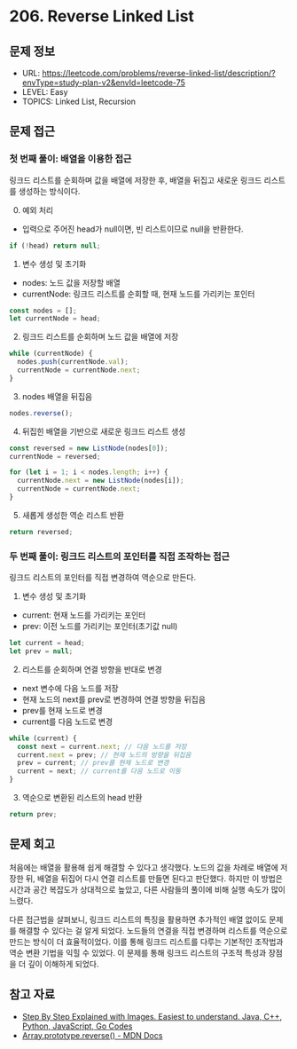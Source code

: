 # 206. Reverse Linked List

## 문제 정보

- URL: https://leetcode.com/problems/reverse-linked-list/description/?envType=study-plan-v2&envId=leetcode-75
- LEVEL: Easy
- TOPICS: Linked List, Recursion

## 문제 접근

### 첫 번째 풀이: 배열을 이용한 접근

링크드 리스트를 순회하며 값을 배열에 저장한 후, 배열을 뒤집고 새로운 링크드 리스트를 생성하는 방식이다.

0. 예외 처리

- 입력으로 주어진 head가 null이면, 빈 리스트이므로 null을 반환한다.

```typescript
if (!head) return null;
```

1. 변수 생성 및 초기화

- nodes: 노드 값을 저장할 배열
- currentNode: 링크드 리스트를 순회할 때, 현재 노드를 가리키는 포인터

```typescript
const nodes = [];
let currentNode = head;
```

2. 링크드 리스트를 순회하며 노드 값을 배열에 저장

```typescript
while (currentNode) {
  nodes.push(currentNode.val);
  currentNode = currentNode.next;
}
```

3. nodes 배열을 뒤집음

```typescript
nodes.reverse();
```

4. 뒤집힌 배열을 기반으로 새로운 링크드 리스트 생성

```typescript
const reversed = new ListNode(nodes[0]);
currentNode = reversed;

for (let i = 1; i < nodes.length; i++) {
  currentNode.next = new ListNode(nodes[i]);
  currentNode = currentNode.next;
}
```

5. 새롭게 생성한 역순 리스트 반환

```typescript
return reversed;
```

### 두 번째 풀이: 링크드 리스트의 포인터를 직접 조작하는 접근

링크드 리스트의 포인터를 직접 변경하여 역순으로 만든다.

1. 변수 생성 및 초기화

- current: 현재 노드를 가리키는 포인터
- prev: 이전 노드를 가리키는 포인터(초기값 null)

```typescript
let current = head;
let prev = null;
```

2. 리스트를 순회하며 연결 방향을 반대로 변경

- next 변수에 다음 노드를 저장
- 현재 노드의 next를 prev로 변경하여 연결 방향을 뒤집음
- prev를 현재 노드로 변경
- current를 다음 노드로 변경

```typescript
while (current) {
  const next = current.next; // 다음 노드를 저장
  current.next = prev; // 현재 노드의 방향을 뒤집음
  prev = current; // prev를 현재 노드로 변경
  current = next; // current를 다음 노드로 이동
}
```

3. 역순으로 변환된 리스트의 head 반환

```typescript
return prev;
```

## 문제 회고

처음에는 배열을 활용해 쉽게 해결할 수 있다고 생각했다. 노드의 값을 차례로 배열에 저장한 뒤, 배열을 뒤집어 다시 연결 리스트를 만들면 된다고 판단했다. 하지만 이 방법은 시간과 공간 복잡도가 상대적으로 높았고, 다른 사람들의 풀이에 비해 실행 속도가 많이 느렸다.

다른 접근법을 살펴보니, 링크드 리스트의 특징을 활용하면 추가적인 배열 없이도 문제를 해결할 수 있다는 걸 알게 되었다. 노드들의 연결을 직접 변경하며 리스트를 역순으로 만드는 방식이 더 효율적이었다. 이를 통해 링크드 리스트를 다루는 기본적인 조작법과 역순 변환 기법을 익힐 수 있었다. 이 문제를 통해 링크드 리스트의 구조적 특성과 장점을 더 깊이 이해하게 되었다.

## 참고 자료

- [Step By Step Explained with Images. Easiest to understand. Java, C++, Python, JavaScript, Go Codes](https://leetcode.com/problems/reverse-linked-list/solutions/5612752/step-by-step-explained-with-images-easiest-to-understand-java-c-python-javascript-go-codes/?envType=study-plan-v2&envId=leetcode-75)
- [Array.prototype.reverse() - MDN Docs](https://developer.mozilla.org/ko/docs/Web/JavaScript/Reference/Global_Objects/Array/reverse)
